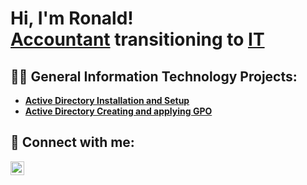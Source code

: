 <h1>Hi, I'm Ronald! <br/><a href="https://www.linkedin.com/in/ronaldmlam/">Accountant</a> transitioning to <a href="https://github.com/ronaldlam64">IT</a></h1>

<h2>👨‍💻 General Information Technology Projects:</h2>

- <b>[Active Directory Installation and Setup](https://github.com/ronaldlam64/active-directory-deployment)</b>
- <b>[Active Directory Creating and applying GPO](https://github.com/ronaldlam64/creating-gpo-in-ad/tree/main)</b>
    

<h2> 🤳 Connect with me:</h2>

[<img align="left" alt="Ronald Lam | LinkedIn" width="22px" src="https://cdn.jsdelivr.net/npm/simple-icons@v3/icons/linkedin.svg" />][linkedin]

[linkedin]: https://www.linkedin.com/in/ronald-lam-80b7a338a/
